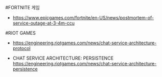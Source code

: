 
#FORTNITE 게임
 - https://www.epicgames.com/fortnite/en-US/news/postmortem-of-service-outage-at-3-4m-ccu
 
#RIOT GAMES
 - https://engineering.riotgames.com/news/chat-service-architecture-protocol
 
 - CHAT SERVICE ARCHITECTURE: PERSISTENCE
   https://engineering.riotgames.com/news/chat-service-architecture-persistence
